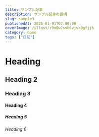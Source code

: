 ```yaml
---
title: サンプル記事
description: サンプル記事の説明
slug: sample3
publishedAt: 2025-01-01T07:00:00
coverImage: /illust/r9o8w7svb6vjvk9gfjjh
category: Game
tags: ["日記"]
---
```


# Heading

## Heading 2

### Heading 3

#### Heading 4

##### Heading 5

###### Heading 6
